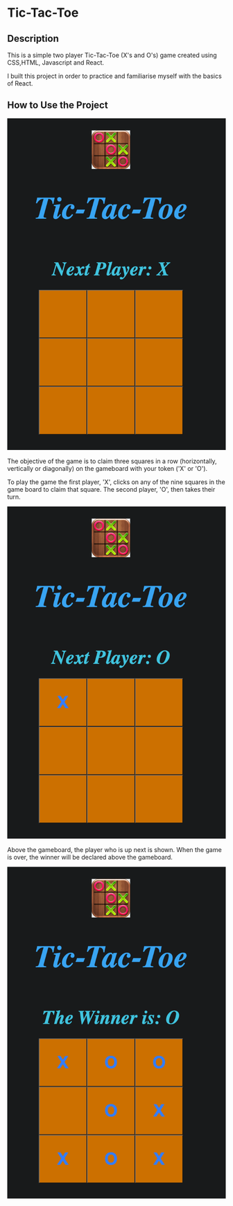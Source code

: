 <!-- Title -->

# Tic-Tac-Toe

## Description

This is a simple two player Tic-Tac-Toe (X's and O's) game created using CSS,HTML, Javascript and React.

I built this project in order to practice and familiarise myself with the basics of React.

## How to Use the Project

![The game](src/images/ticTacToeInitial.png)

The objective of the game is to claim three squares in a row (horizontally, vertically or diagonally) on the gameboard with your token ('X' or 'O').

To play the game the first player, 'X', clicks on any of the nine squares in the game board to claim that square. The second player, 'O', then takes their turn.

![First Players' Move](src/images/ticTacToePlayer1.png)

Above the gameboard, the player who is up next is shown. When the game is over, the winner will be declared above the gameboard.

![Winner is declared](src/images/ticTacToeWinner.png)

